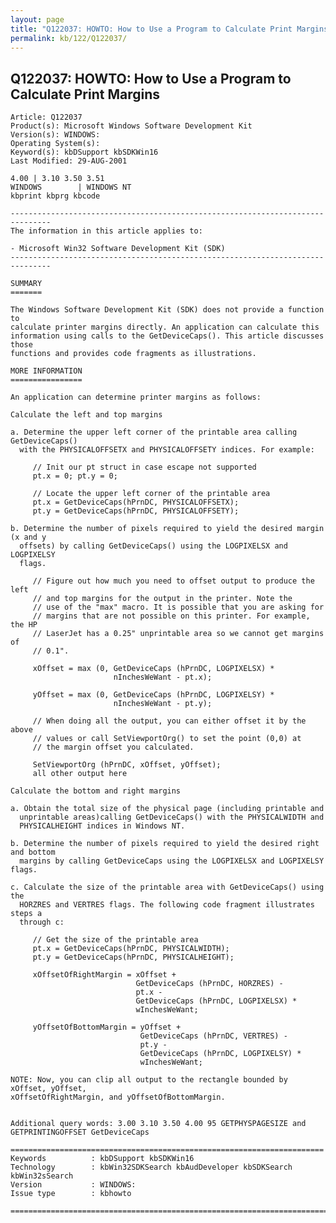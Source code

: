 ```yaml
---
layout: page
title: "Q122037: HOWTO: How to Use a Program to Calculate Print Margins"
permalink: kb/122/Q122037/
---
```


## Q122037: HOWTO: How to Use a Program to Calculate Print Margins

	Article: Q122037
	Product(s): Microsoft Windows Software Development Kit
	Version(s): WINDOWS:
	Operating System(s): 
	Keyword(s): kbDSupport kbSDKWin16
	Last Modified: 29-AUG-2001
	
	4.00 | 3.10 3.50 3.51
	WINDOWS        | WINDOWS NT
	kbprint kbprg kbcode
	
	-------------------------------------------------------------------------------
	The information in this article applies to:
	
	- Microsoft Win32 Software Development Kit (SDK) 
	-------------------------------------------------------------------------------
	
	SUMMARY
	=======
	
	The Windows Software Development Kit (SDK) does not provide a function to
	calculate printer margins directly. An application can calculate this
	information using calls to the GetDeviceCaps(). This article discusses those
	functions and provides code fragments as illustrations.
	
	MORE INFORMATION
	================
	
	An application can determine printer margins as follows:
	
	Calculate the left and top margins
	
	a. Determine the upper left corner of the printable area calling GetDeviceCaps()
	  with the PHYSICALOFFSETX and PHYSICALOFFSETY indices. For example:
	
	     // Init our pt struct in case escape not supported
	     pt.x = 0; pt.y = 0;
	
	     // Locate the upper left corner of the printable area
	     pt.x = GetDeviceCaps(hPrnDC, PHYSICALOFFSETX);
	     pt.y = GetDeviceCaps(hPrnDC, PHYSICALOFFSETY);
	
	b. Determine the number of pixels required to yield the desired margin (x and y
	  offsets) by calling GetDeviceCaps() using the LOGPIXELSX and LOGPIXELSY
	  flags.
	
	     // Figure out how much you need to offset output to produce the left 
	     // and top margins for the output in the printer. Note the
	     // use of the "max" macro. It is possible that you are asking for
	     // margins that are not possible on this printer. For example, the HP
	     // LaserJet has a 0.25" unprintable area so we cannot get margins of
	     // 0.1".
	
	     xOffset = max (0, GetDeviceCaps (hPrnDC, LOGPIXELSX) *
	                       nInchesWeWant - pt.x);
	
	     yOffset = max (0, GetDeviceCaps (hPrnDC, LOGPIXELSY) *
	                       nInchesWeWant - pt.y);
	
	     // When doing all the output, you can either offset it by the above
	     // values or call SetViewportOrg() to set the point (0,0) at
	     // the margin offset you calculated.
	
	     SetViewportOrg (hPrnDC, xOffset, yOffset);
	     all other output here
	
	Calculate the bottom and right margins
	
	a. Obtain the total size of the physical page (including printable and
	  unprintable areas)calling GetDeviceCaps() with the PHYSICALWIDTH and
	  PHYSICALHEIGHT indices in Windows NT.
	
	b. Determine the number of pixels required to yield the desired right and bottom
	  margins by calling GetDeviceCaps using the LOGPIXELSX and LOGPIXELSY flags.
	
	c. Calculate the size of the printable area with GetDeviceCaps() using the
	  HORZRES and VERTRES flags. The following code fragment illustrates steps a
	  through c:
	
	     // Get the size of the printable area
	     pt.x = GetDeviceCaps(hPrnDC, PHYSICALWIDTH);
	     pt.y = GetDeviceCaps(hPrnDC, PHYSICALHEIGHT);
	
	     xOffsetOfRightMargin = xOffset +
	                            GetDeviceCaps (hPrnDC, HORZRES) -
	                            pt.x -
	                            GetDeviceCaps (hPrnDC, LOGPIXELSX) *
	                            wInchesWeWant;
	
	     yOffsetOfBottomMargin = yOffset +
	                             GetDeviceCaps (hPrnDC, VERTRES) -
	                             pt.y -
	                             GetDeviceCaps (hPrnDC, LOGPIXELSY) *
	                             wInchesWeWant;
	
	NOTE: Now, you can clip all output to the rectangle bounded by xOffset, yOffset,
	xOffsetOfRightMargin, and yOffsetOfBottomMargin.
	
	
	Additional query words: 3.00 3.10 3.50 4.00 95 GETPHYSPAGESIZE and GETPRINTINGOFFSET GetDeviceCaps
	
	======================================================================
	Keywords          : kbDSupport kbSDKWin16 
	Technology        : kbWin32SDKSearch kbAudDeveloper kbSDKSearch kbWin32sSearch
	Version           : WINDOWS:
	Issue type        : kbhowto
	
	=============================================================================
	

